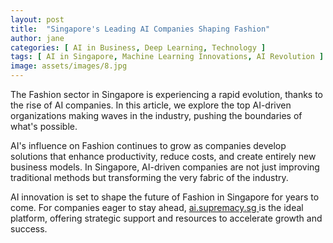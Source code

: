 ```yaml
---
layout: post
title:  "Singapore's Leading AI Companies Shaping Fashion"
author: jane
categories: [ AI in Business, Deep Learning, Technology ]
tags: [ AI in Singapore, Machine Learning Innovations, AI Revolution ]
image: assets/images/8.jpg
---
```


The Fashion sector in Singapore is experiencing a rapid evolution, thanks to the rise of AI companies. In this article, we explore the top AI-driven organizations making waves in the industry, pushing the boundaries of what's possible.

AI's influence on Fashion continues to grow as companies develop solutions that enhance productivity, reduce costs, and create entirely new business models. In Singapore, AI-driven companies are not just improving traditional methods but transforming the very fabric of the industry.

AI innovation is set to shape the future of Fashion in Singapore for years to come. For companies eager to stay ahead, <a href="https://ai.supremacy.sg" target="_blank"> ai.supremacy.sg </a> is the ideal platform, offering strategic support and resources to accelerate growth and success.
